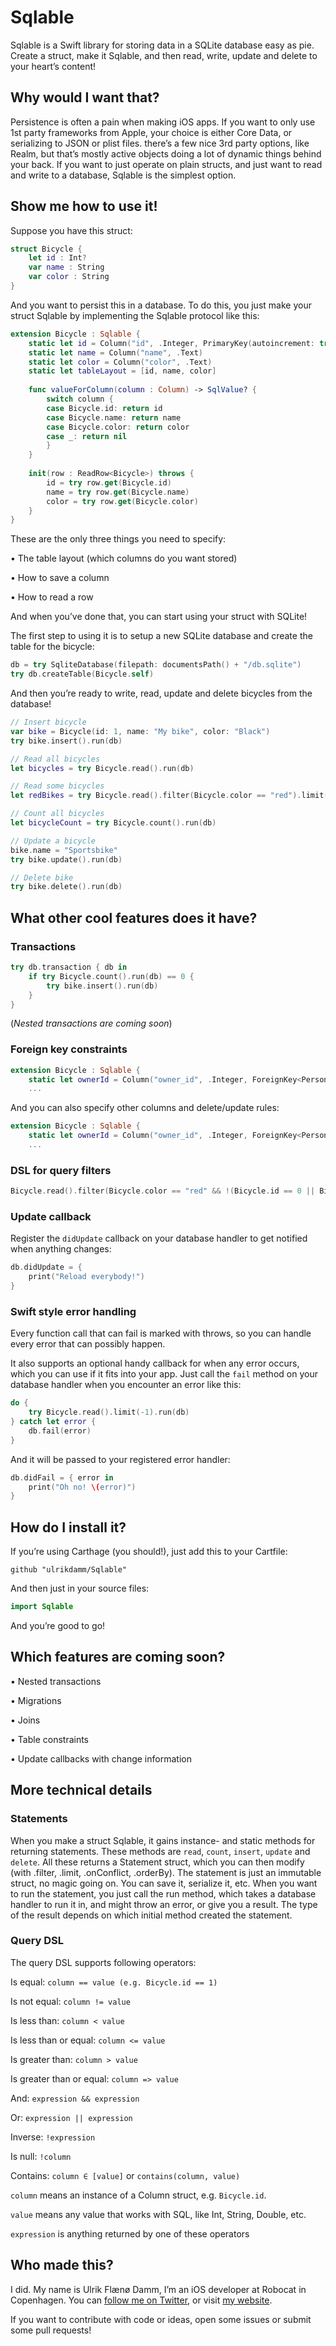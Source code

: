 # Sqlable

Sqlable is a Swift library for storing data in a SQLite database easy as pie. Create a struct, make it Sqlable, and then read, write, update and delete to your heart’s content!

## Why would I want that?

Persistence is often a pain when making iOS apps. If you want to only use 1st party frameworks from Apple, your choice is either Core Data, or serializing to JSON or plist files. there’s a few nice 3rd party options, like Realm, but that’s mostly active objects doing a lot of dynamic things behind your back. If you want to just operate on plain structs, and just want to read and write to a database, Sqlable is the simplest option.

## Show me how to use it!

Suppose you have this struct:

```swift
struct Bicycle {
	let id : Int?
	var name : String
	var color : String
}
```

And you want to persist this in a database. To do this, you just make your struct Sqlable by implementing the Sqlable protocol like this:

```swift
extension Bicycle : Sqlable {
	static let id = Column("id", .Integer, PrimaryKey(autoincrement: true))
	static let name = Column("name", .Text)
	static let color = Column("color", .Text)
	static let tableLayout = [id, name, color]
	
	func valueForColumn(column : Column) -> SqlValue? {
		switch column {
		case Bicycle.id: return id
		case Bicycle.name: return name
		case Bicycle.color: return color
		case _: return nil
		}
	}
	
	init(row : ReadRow<Bicycle>) throws {
		id = try row.get(Bicycle.id)
		name = try row.get(Bicycle.name)
		color = try row.get(Bicycle.color)
	}
}
```

These are the only three things you need to specify:

• The table layout (which columns do you want stored)

• How to save a column

• How to read a row

And when you’ve done that, you can start using your struct with SQLite!

The first step to using it is to setup a new SQLite database and create the table for the bicycle:

```swift
db = try SqliteDatabase(filepath: documentsPath() + "/db.sqlite")
try db.createTable(Bicycle.self)
```

And then you’re ready to write, read, update and delete bicycles from the database!

```swift
// Insert bicycle
var bike = Bicycle(id: 1, name: "My bike", color: "Black")
try bike.insert().run(db)

// Read all bicycles
let bicycles = try Bicycle.read().run(db)

// Read some bicycles
let redBikes = try Bicycle.read().filter(Bicycle.color == "red").limit(3).run(db)

// Count all bicycles
let bicycleCount = try Bicycle.count().run(db)

// Update a bicycle
bike.name = "Sportsbike"
try bike.update().run(db)

// Delete bike
try bike.delete().run(db)
```

## What other cool features does it have?

### Transactions

```swift
try db.transaction { db in
	if try Bicycle.count().run(db) == 0 {
		try bike.insert().run(db)
	}
}
```

(*Nested transactions are coming soon*)

### Foreign key constraints

```swift
extension Bicycle : Sqlable {
	static let ownerId = Column("owner_id", .Integer, ForeignKey<Person>())
	...
```

And you can also specify other columns and delete/update rules:

```swift
extension Bicycle : Sqlable {
	static let ownerId = Column("owner_id", .Integer, ForeignKey<Person>(column: Person.regId, onDelete: .Cascade))
	...
```

### DSL for query filters

```swift
Bicycle.read().filter(Bicycle.color == "red" && !(Bicycle.id == 0 || Bicycle.id > 1000))
```

### Update callback

Register the `didUpdate` callback on your database handler to get notified when anything changes:

```swift
db.didUpdate = {
	print("Reload everybody!")
}
```

### Swift style error handling

Every function call that can fail is marked with throws, so you can handle every error that can possibly happen.

It also supports an optional handy callback for when any error occurs, which you can use if it fits into your app. Just call the `fail` method on your database handler when you encounter an error like this:

```swift
do {
	try Bicycle.read().limit(-1).run(db)
} catch let error {
	db.fail(error)
}
```

And it will be passed to your registered error handler:

```swift
db.didFail = { error in
	print("Oh no! \(error)")
}
```

## How do I install it?

If you’re using Carthage (you should!), just add this to your Cartfile:

```
github "ulrikdamm/Sqlable"
```

And then just in your source files:

```swift
import Sqlable
```

And you’re good to go!

## Which features are coming soon?

• Nested transactions

• Migrations

• Joins

• Table constraints

• Update callbacks with change information

## More technical details

### Statements

When you make a struct Sqlable, it gains instance- and static methods for returning statements. These methods are `read`, `count`, `insert`, `update` and `delete`. All these returns a Statement struct, which you can then modify (with .filter, .limit, .onConflict, .orderBy). The statement is just an immutable struct, no magic going on. You can save it, serialize it, etc. When you want to run the statement, you just call the run method, which takes a database handler to run it in, and might throw an error, or give you a result. The type of the result depends on which initial method created the statement.

### Query DSL

The query DSL supports following operators:

Is equal: `column == value (e.g. Bicycle.id == 1)`

Is not equal: `column != value`

Is less than: `column < value`

Is less than or equal: `column <= value`

Is greater than: `column > value`

Is greater than or equal: `column => value`

And: `expression && expression`

Or: `expression || expression`

Inverse: `!expression`

Is null: `!column`

Contains: `column ∈ [value]` or `contains(column, value)`

`column` means an instance of a Column struct, e.g. `Bicycle.id`.

`value` means any value that works with SQL, like Int, String, Double, etc.

`expression` is anything returned by one of these operators

## Who made this?

I did. My name is Ulrik Flænø Damm, I’m an iOS developer at Robocat in Copenhagen. You can [follow me on Twitter](https://twitter.com/ulrikdamm), or visit [my website](https://ufd.dk).

If you want to contribute with code or ideas, open some issues or submit some pull requests!
